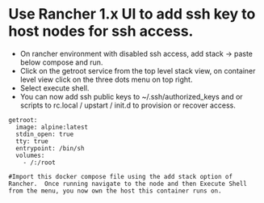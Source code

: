 # Use Rancher 1.x UI to add ssh key to host nodes for ssh access.

- On rancher environment with disabled ssh access, add stack -> paste below compose and run.
- Click on the getroot service from the top level stack view, on container level view click on the three dots menu on top right. 
- Select execute shell.
- You can now add ssh public keys to ~/.ssh/authorized_keys and or scripts to rc.local / upstart / init.d to provision or recover access.


```
getroot:
  image: alpine:latest
  stdin_open: true
  tty: true
  entrypoint: /bin/sh
  volumes:
    - /:/root
  
#Import this docker compose file using the add stack option of Rancher.  Once running navigate to the node and then Execute Shell from the menu, you now own the host this container runs on.
```
